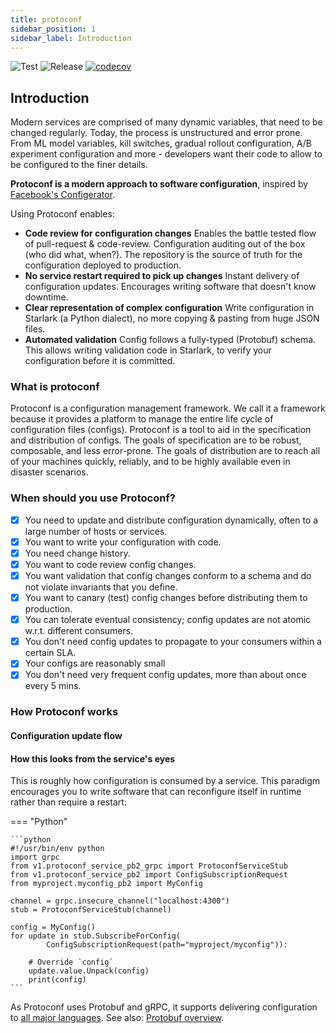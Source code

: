 ```yaml
---
title: protoconf
sidebar_position: 1
sidebar_label: Introduction
---
```


![Test](https://github.com/protoconf/protoconf/workflows/Bazel/badge.svg)
![Release](https://github.com/protoconf/protoconf/workflows/Release/badge.svg)
[![codecov](https://codecov.io/gh/protoconf/protoconf/branch/master/graph/badge.svg)](https://codecov.io/gh/protoconf/protoconf)

## Introduction

Modern services are comprised of many dynamic variables, that need to be changed regularly. Today, the process is unstructured and error prone. From ML model variables, kill switches, gradual rollout configuration, A/B experiment configuration and more - developers want their code to allow to be configured to the finer details.

**Protoconf is a modern approach to software configuration**, inspired by [Facebook's Configerator](https://research.fb.com/publications/holistic-configuration-management-at-facebook/).

Using Protoconf enables:

- **Code review for configuration changes**
  Enables the battle tested flow of pull-request & code-review. Configuration auditing out of the box (who did what, when?). The repository is the source of truth for the configuration deployed to production.
- **No service restart required to pick up changes**
  Instant delivery of configuration updates. Encourages writing software that doesn't know downtime.
- **Clear representation of complex configuration**
  Write configuration in Starlark (a Python dialect), no more copying & pasting from huge JSON files.
- **Automated validation**
  Config follows a fully-typed (Protobuf) schema. This allows writing validation code in Starlark, to verify your configuration before it is committed.

### What is protoconf

Protoconf is a configuration management framework. We call it a framework because it provides a platform to manage the entire life cycle of configuration files (configs).
Protoconf is a tool to aid in the specification and distribution of configs.
The goals of specification are to be robust, composable, and less error-prone.
The goals of distribution are to reach all of your machines quickly, reliably, and to be highly available even in disaster scenarios.

### When should you use Protoconf?

- [x] You need to update and distribute configuration dynamically, often to a large number of hosts or services.
- [x] You want to write your configuration with code.
- [x] You need change history.
- [x] You want to code review config changes.
- [x] You want validation that config changes conform to a schema and do not violate invariants that you define.
- [x] You want to canary (test) config changes before distributing them to production.
- [x] You can tolerate eventual consistency; config updates are not atomic w.r.t. different consumers.
- [x] You don't need config updates to propagate to your consumers within a certain SLA.
- [x] Your configs are reasonably small
- [x] You don't need very frequent config updates, more than about once every 5 mins.

### How Protoconf works

#### Configuration update flow

#### How this looks from the service's eyes

This is roughly how configuration is consumed by a service. This paradigm encourages you to write software that can reconfigure itself in runtime rather than require a restart:

=== "Python"

    ```python
    #!/usr/bin/env python
    import grpc
    from v1.protoconf_service_pb2_grpc import ProtoconfServiceStub
    from v1.protoconf_service_pb2 import ConfigSubscriptionRequest
    from myproject.myconfig_pb2 import MyConfig

    channel = grpc.insecure_channel("localhost:4300")
    stub = ProtoconfServiceStub(channel)

    config = MyConfig()
    for update in stub.SubscribeForConfig(
    		ConfigSubscriptionRequest(path="myproject/myconfig")):

    	# Override `config`
    	update.value.Unpack(config)
    	print(config)
    ```

As Protoconf uses Protobuf and gRPC, it supports delivering configuration to [all major languages](https://github.com/protocolbuffers/protobuf/blob/master/docs/third_party.md). See also: [Protobuf overview](https://developers.google.com/protocol-buffers/docs/overview).
